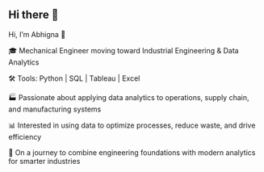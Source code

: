 ## Hi there 👋
Hi, I’m Abhigna 👋

🎓 Mechanical Engineer moving toward Industrial Engineering & Data Analytics

🛠️ Tools: Python | SQL | Tableau | Excel

🏭 Passionate about applying data analytics to operations, supply chain, and manufacturing systems

📊 Interested in using data to optimize processes, reduce waste, and drive efficiency

🚀 On a journey to combine engineering foundations with modern analytics for smarter industries
<!--
**AbhignaKyasaram/Abhignakyasaram** is a ✨ _special_ ✨ repository because its `README.md` (this file) appears on your GitHub profile.

Here are some ideas to get you started:

- 🔭 I’m currently working on ...
- 🌱 I’m currently learning ...
- 👯 I’m looking to collaborate on ...
- 🤔 I’m looking for help with ...
- 💬 Ask me about ...
- 📫 How to reach me: ...
- 😄 Pronouns: ...
- ⚡ Fun fact: ...
-->
